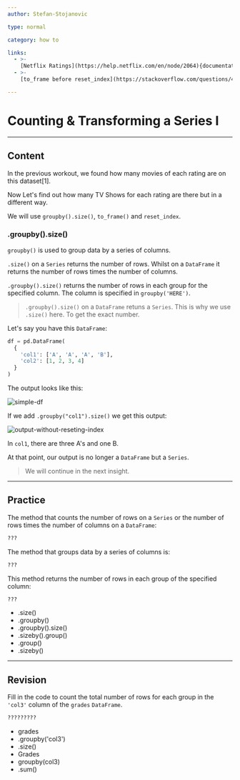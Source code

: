 ```yaml
---
author: Stefan-Stojanovic

type: normal

category: how to

links:
  - >-
    [Netflix Ratings](https://help.netflix.com/en/node/2064){documentation}
  - >-
    [to_frame before reset_index](https://stackoverflow.com/questions/40914200/can-i-assign-a-reset-index-a-name){dicsussion}

---
```


# Counting & Transforming a Series I

---
## Content

In the previous workout, we found how many movies of each rating are on this dataset[1].

Now Let's find out how many TV Shows for each rating are there but in a different way.

We will use `groupby().size()`, `to_frame()` and `reset_index`.

### .groupby().size()

`groupby()` is used to group data by a series of columns.

`.size()` on a `Series` returns the number of rows. Whilst on a `DataFrame` it returns the number of rows times the number of columns.

`.groupby().size()` returns the number of rows in each group for the specified column. The column is specified in `groupby('HERE')`.

> `.groupby().size()` on a `DataFrame` retuns a `Series`. This is why we use `.size()` here. To get the exact number.

Let's say you have this `DataFrame`:

```python
df = pd.DataFrame(
  {
    'col1': ['A', 'A', 'A', 'B'],
    'col2': [1, 2, 3, 4]
  }
)
```

The output looks like this:

![simple-df](https://img.enkipro.com/f9b6e16544fa99a6814f987648715061.png)

If we add `.groupby("col1").size()` we get this output:

![output-without-reseting-index](https://img.enkipro.com/1acf3dd12a251c308f497ea3d43019fc.png)

In `col1`, there are three A's and one B. 

At that point, our output is no longer a `DataFrame` but a `Series`.

> We will continue in the next insight.

---

## Practice

The method that counts the number of rows on a `Series` or the number of rows times the number of columns on a `DataFrame`:

```python
???
```

The method that groups data by a series of columns is:
```python
???
```

This method returns the number of rows in each group of the specified column:
```python
???
```

- .size()
- .groupby()
- .groupby().size()
- .sizeby().group()
- .group()
- .sizeby()

---

## Revision

Fill in the code to count the total number of rows for each group in the `'col3'` column of the `grades` `DataFrame`.


```python
?????????
```

- grades
- .groupby('col3')
- .size()
- Grades
- groupby(col3)
- .sum()